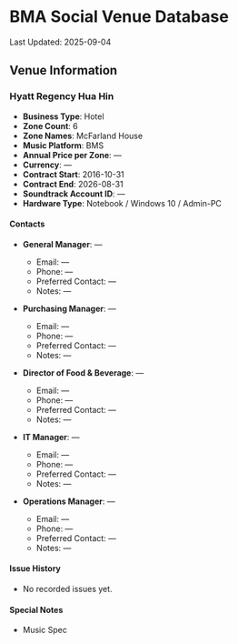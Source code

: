 # BMA Social Venue Database

Last Updated: 2025-09-04

## Venue Information

### Hyatt Regency Hua Hin
- **Business Type**: Hotel
- **Zone Count**: 6
- **Zone Names**: McFarland House
- **Music Platform**: BMS
- **Annual Price per Zone**: —
- **Currency**: —
- **Contract Start**: 2016-10-31
- **Contract End**: 2026-08-31
- **Soundtrack Account ID**: —
- **Hardware Type**: Notebook / Windows 10 / Admin-PC

#### Contacts
- **General Manager**: —
  - Email: —
  - Phone: —
  - Preferred Contact: —
  - Notes: —

- **Purchasing Manager**: —
  - Email: —
  - Phone: —
  - Preferred Contact: —
  - Notes: —

- **Director of Food & Beverage**: —
  - Email: —
  - Phone: —
  - Preferred Contact: —
  - Notes: —

- **IT Manager**: —
  - Email: —
  - Phone: —
  - Preferred Contact: —
  - Notes: —

- **Operations Manager**: —
  - Email: —
  - Phone: —
  - Preferred Contact: —
  - Notes: —

#### Issue History
- No recorded issues yet.

#### Special Notes
- Music Spec
